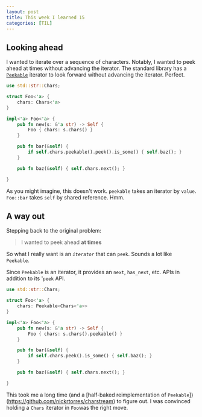 ```yaml
---
layout: post
title: This week I learned 15
categories: [TIL]
---
```


## Looking ahead

I wanted to iterate over a sequence of characters. Notably, I wanted to peek
ahead at times without advancing the iterator. The standard library has a
[`Peekable`](https://doc.rust-lang.org/std/iter/struct.Peekable.html) iterator
to look forward without advancing the iterator. Perfect.

```rust
use std::str::Chars;

struct Foo<'a> {
    chars: Chars<'a>
}

impl<'a> Foo<'a> {
    pub fn new(s: &'a str) -> Self {
        Foo { chars: s.chars() }
    }

    pub fn bar(&self) {
        if self.chars.peekable().peek().is_some() { self.baz(); }
    }

    pub fn baz(&self) { self.chars.next(); }

}
```

As you might imagine, this doesn't work. `peekable` takes an iterator by
`value`. `Foo::bar` takes `self` by shared reference. Hmm.

## A way out

Stepping back to the original problem:
> I wanted to peek ahead **at times**

So what I really want is an *`iterator`* that can `peek`. Sounds a lot like
`Peekable`.

Since `Peekable` is an iterator, it provides an `next`, `has_next`, etc. APIs in
addition to its '`peek` API. 
```rust
use std::str::Chars;

struct Foo<'a> {
    chars: Peekable<Chars<'a>>
}

impl<'a> Foo<'a> {
    pub fn new(s: &'a str) -> Self {
        Foo { chars: s.chars().peekable() }
    }

    pub fn bar(&self) {
        if self.chars.peek().is_some() { self.baz(); }
    }

    pub fn baz(&self) { self.chars.next(); }

}
```

This took me a long time (and a [half-baked reimplementation of
`Peekable`])(https://github.com/nickrtorres/charstream) to figure out. I was
convinced holding a `Chars` iterator in `Foo`was the right move. 
